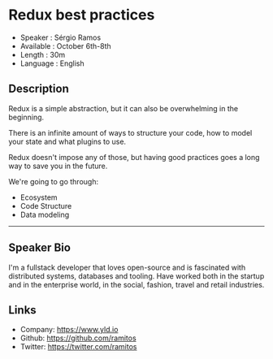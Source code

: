Redux best practices
========================

* Speaker   : Sérgio Ramos
* Available : October 6th-8th
* Length    : 30m
* Language  : English

Description
-----------

Redux is a simple abstraction, but it can also be overwhelming in the beginning.

There is an infinite amount of ways to structure your code, how to model your state and what plugins to use.

Redux doesn't impose any of those, but having good practices goes a long way to save you in the future.

We're going to go through:
 - Ecosystem
 - Code Structure
 - Data modeling

---------------

Speaker Bio
-----------

I'm a fullstack developer that loves open-source and is fascinated with distributed systems, databases and tooling. Have worked both in the startup and in the enterprise world, in the social, fashion, travel and retail industries.

Links
-----

* Company: https://www.yld.io
* Github: https://github.com/ramitos
* Twitter: https://twitter.com/ramitos
